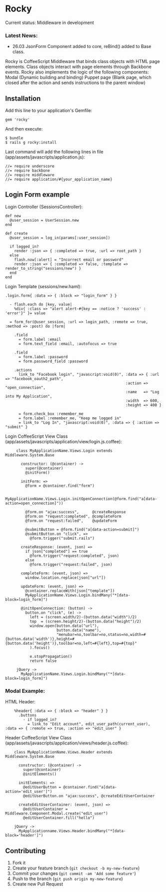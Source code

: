 # Rocky

Current status: Middleware in development

### Latest News:
  + 26.03 JsonForm Component added to core, reBind() added to Base class.

Rocky is CoffeeScript Middleware that binds class objects with HTML page elements.
Class objects interact with page elements through Backbone events.
Rocky also implements the logic of the following components:
  Modal (Dynamic building and binding)
  Puppet page (Blank page, which closed after the action and sends instructions to the parent window)


## Installation

Add this line to your application's Gemfile:

    gem 'rocky'

And then execute:

    $ bundle
    $ rails g rocky:install

Last command will add the following lines in file (app/assets/javascripts/application.js):

    //= require underscore
    //= require backbone
    //= require middleware
    //= require application/#{your_application_name}

## Login Form example

Login Controller (SessionsController):

    def new
      @user_session = UserSession.new
    end

    def create
      @user_session = log_in(params[:user_session])

      if logged_in?
        render :json => { :completed => true, :url => root_path }
      else
        flash.now[:alert] = "Incorrect email or password"
        render :json => { :completed => false, :template => render_to_string("sessions/new") }
      end
    end

Login Template (sessions/new.haml):

    .login.form{ :data => { :block => "login_form" } }

      - flash.each do |key, value|
        %div{ :class => "alert alert-#{key == :notice ? 'success' : 'error'}" }= value

      = form_for(@user_session, :url => login_path, :remote => true, :method => :post) do |form|

        .field
          = form.label :email
          = form.text_field :email, :autofocus => true

        .field
          = form.label :password
          = form.password_field :password

        .actions
          link_to "Facebook login", "javascript:void(0)", :data => { :url => "facebook_oauth2_path",
                                                          :action => "open_connection",
                                                          :name   => "Log into My Application",
                                                          :width  => 600,
                                                          :height => 400 }

          = form.check_box :remember_me
          = form.label :remember_me, "Keep me logged in"
          = link_to "Log In", "javascript:void(0)", :data => { :action => "submit" }

Login CoffeeScript View Class (app/assets/javascripts/application/view/login.js.coffee):

         class MyApplicationName.Views.Login extends Middleware.System.Base

           constructor: (@container) ->
             super(@container)
             @initForm()

           initForm: =>
             @form = @container.find("form")

             MyApplicationName.Views.Login.initOpenConnection(@form.find("a[data-action=open_connection]"))

             @form.on "ajax:success",      @createResponse
             @form.on "request:completed", @completeForm
             @form.on "request:failed",    @updateForm

             @submitButton = @form.find("a[data-action=submit]")
             @submitButton.on "click", =>
               @form.trigger("submit.rails")

           createResponse: (event, json) =>
             if json["completed"] == true
               @form.trigger("request:completed", json)
             else
               @form.trigger("request:failed", json)

           completeForm: (event, json) =>
             window.location.replace(json["url"])

           updateForm: (event, json) =>
             @container.replaceWith(json["template"])
             MyApplicationName.Views.Login.bindMany("*[data-block=login_form]")

           @initOpenConnection: (button) ->
             button.on "click", (e) ->
               left = (screen.width/2)-(button.data("width")/2)
               top  = (screen.height/2)-(button.data("height")/2)
               window.open(button.data("url"),
                           button.data("name"),
                           "menubar=no,toolbar=no,status=no,width=#{button.data('width')},height=#{button.data('height')},toolbar=no,left=#{left},top=#{top}"
               ).focus()

               e.stopPropagation()
               return false

         jQuery ->
           MyApplicationName.Views.Login.bindMany("*[data-block=login_form]")

### Modal Example:

HTML Header:

        %header{ :data => { :block => "header" } }
          .buttons
            - if logged_in?
              = link_to "Edit account", edit_user_path(current_user), :data => { :remote => true, :action => "edit_user" }

Header CoffeeScript View Class (app/assets/javascripts/application/views/header.js.coffee):

        class MyApplicationName.Views.Header extends Middleware.System.Base

          constructor: (@container) ->
            super(@container)
            @initElements()

          initElements: =>
            @editUserButton = @container.find("a[data-action='edit_user']")
            @editUserButton.on "ajax:success", @createEditUserContainer

          createEditUserContainer: (event, json) =>
            @editUserContainer = Middleware.Component.Modal.create("edit_user")
            @editUserContainer.fill("hello")

        jQuery ->
          MyApplicationname.Views.Header.bindMany("*[data-block='header']")


## Contributing

1. Fork it
2. Create your feature branch (`git checkout -b my-new-feature`)
3. Commit your changes (`git commit -am 'Add some feature'`)
4. Push to the branch (`git push origin my-new-feature`)
5. Create new Pull Request
